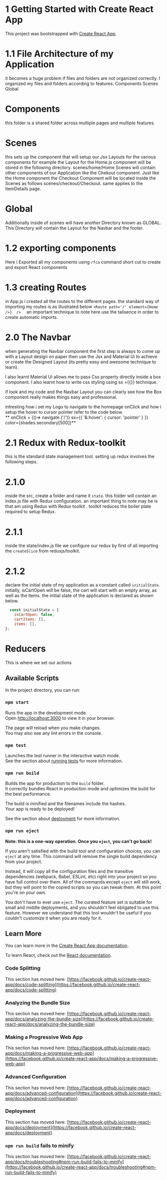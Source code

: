# 1 Getting Started with Create React App

This project was bootstrapped with [Create React App](https://github.com/facebook/create-react-app).

<!--
# Package.json
is an essential part of a areact application and other Node.js projects.


primarily this file is used to manage the project dependencies. including the Version of React.

it also contains other projects configurations like the project's name, Description, Author and Licence information.

This file also allows you to define custom scripts to be executed using the Node.js commandLine, such as starting the developement server, running tests and building the product ready Application. -->

# 1.1 File Architecture of my Application

it becomes a huge problem if files and folders are not organized correctly. I organized my files and folders according to features.
Components
Scenes
Global

# Components

this folder is a shared folder across multiple pages and multiple features.

# Scenes

this sets up the component that will setup our Jsx Layouts for the various components
for example the Layout for the Home.js component will be stored in the following directory.
scenes/home/Home
Scenes will contain other components of our Application like the Chekout component. Just like the Home component the Checkout Component will be located inside the Scenes as follows scenes/checkout/Checkout.
same applies to the ItemDetails page.

# Global

Additionally inside of scenes will have another Directory known as GLOBAL. This Directory will contain the Layout for the Navbar and the footer.

# 1.2 exporting components

Here i Exported all my components using `rfca` command short cut to create and export React components

# 1.3 creating Routes
in App.js i created all the routes to the different pages. the standard way of importing my routes is as illustrated below `<Route path='/' element={Home />}  />  ` an important technique to note here use the talisence in order to create automatic imports. 

# 2.0 The Navbar
when generating the Navbar component the first step is always to come up with a Layout design on paper then use the Jsx and Material Ui to achieve or create the Designed Layout (its pretty easy and awesome technique to learn).

I also learnt Material Ui allows  me to pass Css property directly inside a box component. I also learnt how to write css styling using sx ={{}} technique. 

if look and my code and the Navbar Layout you can clearly see how the Box component really makes things easy and professional. 

intresting how i set my Logo to navigate to the homepage onClick and how i setup the hover to cursor pointer refer to the code below.  
**
 onClick = {()=> navigate ('/')}
                    sx={{ '&:hover': { cursor: 'pointer' } }}
                    color={shades.secondary[500]}**

# 2.1 Redux with Redux-toolkit
this is the standard state management tool. setting up redux involves the following steps.
  # 2.1.0
  inside the src, create a folder and name it `state`. this folder will contain an index.js file with Redux configuration. an important thing to note may be is that am using Redux with Redux toolkit  . toolkit reduces the boiler plate required to setup Redux.

  # 2.1.1 
  inside the state/index.js file we configure our redux by first of all importing the `createSlice` from reduxjs/toolkit. 

  # 2.1.2
  declare the initial state of my application as a constant called `initialState`. initially, isCartOpen will be false, the cart will start with an empty array,  as well as the items. the initial state of the application is declared as shown below.
 
```javascript
  const initialState = {
    isCartOpen: false,
    cartItems: [],
    items: [],
};


```

# Reducers
This is where we set our actions 

                    

                    
## Available Scripts

In the project directory, you can run:

### `npm start`

Runs the app in the development mode.\
Open [http://localhost:3000](http://localhost:3000) to view it in your browser.

The page will reload when you make changes.\
You may also see any lint errors in the console.

### `npm test`

Launches the test runner in the interactive watch mode.\
See the section about [running tests](https://facebook.github.io/create-react-app/docs/running-tests) for more information.

### `npm run build`

Builds the app for production to the `build` folder.\
It correctly bundles React in production mode and optimizes the build for the best performance.

The build is minified and the filenames include the hashes.\
Your app is ready to be deployed!

See the section about [deployment](https://facebook.github.io/create-react-app/docs/deployment) for more information.

### `npm run eject`

**Note: this is a one-way operation. Once you `eject`, you can't go back!**

If you aren't satisfied with the build tool and configuration choices, you can `eject` at any time. This command will remove the single build dependency from your project.

Instead, it will copy all the configuration files and the transitive dependencies (webpack, Babel, ESLint, etc) right into your project so you have full control over them. All of the commands except `eject` will still work, but they will point to the copied scripts so you can tweak them. At this point you're on your own.

You don't have to ever use `eject`. The curated feature set is suitable for small and middle deployments, and you shouldn't feel obligated to use this feature. However we understand that this tool wouldn't be useful if you couldn't customize it when you are ready for it.

## Learn More

You can learn more in the [Create React App documentation](https://facebook.github.io/create-react-app/docs/getting-started).

To learn React, check out the [React documentation](https://reactjs.org/).

### Code Splitting

This section has moved here: [https://facebook.github.io/create-react-app/docs/code-splitting](https://facebook.github.io/create-react-app/docs/code-splitting)

### Analyzing the Bundle Size

This section has moved here: [https://facebook.github.io/create-react-app/docs/analyzing-the-bundle-size](https://facebook.github.io/create-react-app/docs/analyzing-the-bundle-size)

### Making a Progressive Web App

This section has moved here: [https://facebook.github.io/create-react-app/docs/making-a-progressive-web-app](https://facebook.github.io/create-react-app/docs/making-a-progressive-web-app)

### Advanced Configuration

This section has moved here: [https://facebook.github.io/create-react-app/docs/advanced-configuration](https://facebook.github.io/create-react-app/docs/advanced-configuration)

### Deployment

This section has moved here: [https://facebook.github.io/create-react-app/docs/deployment](https://facebook.github.io/create-react-app/docs/deployment)

### `npm run build` fails to minify

This section has moved here: [https://facebook.github.io/create-react-app/docs/troubleshooting#npm-run-build-fails-to-minify](https://facebook.github.io/create-react-app/docs/troubleshooting#npm-run-build-fails-to-minify)
